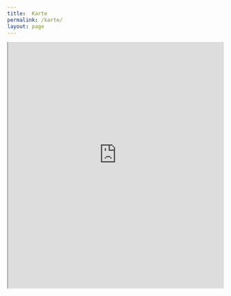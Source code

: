 ```yaml
---
title:  Karte
permalink: /karte/
layout: page
---
```


<div style="width:100%; height:600px; overflow:hidden; position: relative">
	<iframe src="http://map.darmstadt.freifunk.net" style="position:absolute; width:100%; height:600px; top:-30px">
	</iframe>
</div>
